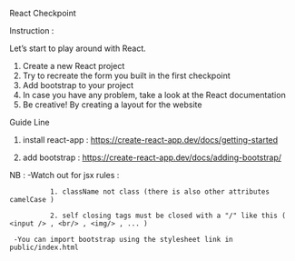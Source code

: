 React Checkpoint

Instruction :


Let’s start to play around with React.

1. Create a new React project
2. Try to recreate the form you built in the first checkpoint
3. Add bootstrap to your project
4. In case you have any problem, take a look at the React documentation
5. Be creative! By creating a layout for the website

Guide Line

1. install react-app : https://create-react-app.dev/docs/getting-started

2. add bootstrap : https://create-react-app.dev/docs/adding-bootstrap/


NB : -Watch out for jsx rules :

              1. className not class (there is also other attributes camelCase ) 
              
              2. self closing tags must be closed with a "/" like this ( <input /> , <br/> , <img/> , ... ) 
              
     -You can import bootstrap using the stylesheet link in public/index.html

